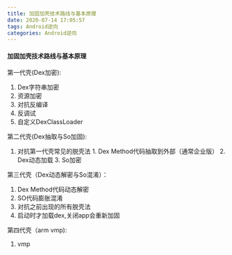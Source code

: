 ```yaml
---
title: 加固加壳技术路线与基本原理
date: 2020-07-14 17:05:57
tags: Android逆向
categories: Android逆向
---
```


#### 加固加壳技术路线与基本原理
第一代壳(Dex加密):
1. Dex字符串加密
2. 资源加密
3. 对抗反编译
4. 反调试
5. 自定义DexClassLoader

第二代壳(Dex抽取与So加固):
  1. 对抗第一代壳常见的脱壳法
	1. Dex Method代码抽取到外部（通常企业版）
	2. Dex动态加载
	3. So加密

第三代壳（Dex动态解密与So混淆）：
1. Dex Method代码动态解密
2. SO代码膨胀混淆
3. 对抗之前出现的所有脱壳法
4. 启动时才加载dex,关闭app会重新加固

第四代壳（arm vmp):
1. vmp


